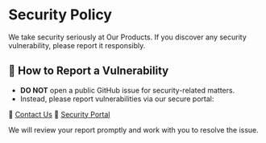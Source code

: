 # Security Policy

We take security seriously at Our Products. If you discover any security vulnerability, please report it responsibly.

## 🔐 How to Report a Vulnerability
- **DO NOT** open a public GitHub issue for security-related matters.
- Instead, please report vulnerabilities via our secure portal:

🔗 [Contact Us](https://www.aistudios.com/company/contact)
🔗 [Security Portal](https://app.drata.com/trust/5c74bafb-e7ff-41fd-aa43-f7a091d9d851)

We will review your report promptly and work with you to resolve the issue.
